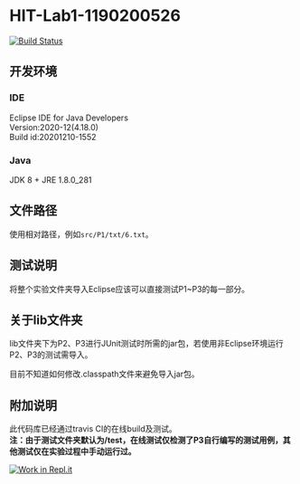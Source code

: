 # HIT-Lab1-1190200526

[![Build Status](https://travis-ci.com/ComputerScienceHIT/HIT-Lab1-1190200526.svg?token=pUxsnY8Kzd7yhJYnTdTr&branch=master)](https://travis-ci.com/ComputerScienceHIT/HIT-Lab1-1190200526)

## 开发环境

### IDE

Eclipse IDE for Java Developers  
Version:2020-12(4.18.0)  
Build id:20201210-1552

### Java

JDK 8 + JRE 1.8.0_281

## 文件路径

使用相对路径，例如`src/P1/txt/6.txt`。

## 测试说明

将整个实验文件夹导入Eclipse应该可以直接测试P1~P3的每一部分。

## 关于lib文件夹

lib文件夹下为P2、P3进行JUnit测试时所需的jar包，若使用非Eclipse环境运行P2、P3的测试需导入。

目前不知道如何修改.classpath文件来避免导入jar包。

## 附加说明

此代码库已经通过travis CI的在线build及测试。  
**注：由于测试文件夹默认为/test，在线测试仅检测了P3自行编写的测试用例，其他测试仅在实验过程中手动运行过。**

[![Work in Repl.it](https://classroom.github.com/assets/work-in-replit-14baed9a392b3a25080506f3b7b6d57f295ec2978f6f33ec97e36a161684cbe9.svg)](https://classroom.github.com/online_ide?assignment_repo_id=4723460&assignment_repo_type=AssignmentRepo)
